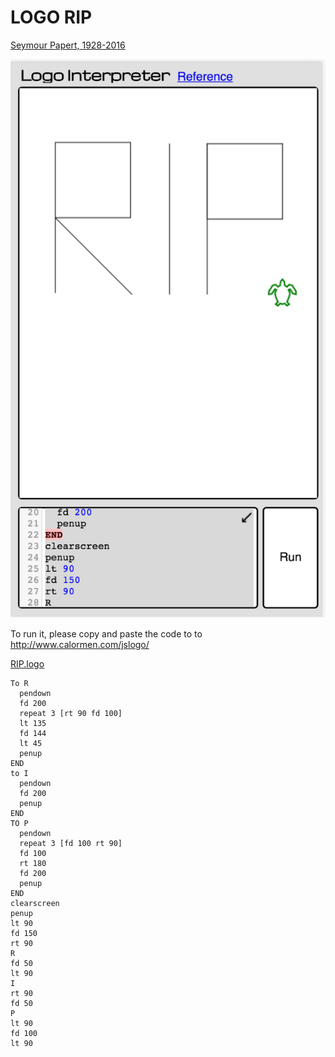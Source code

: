 # LOGO RIP

[Seymour Papert, 1928-2016](http://www.media.mit.edu/people/in-memory/papert)

![](RIP.png)


To run it, please copy and paste the code to to http://www.calormen.com/jslogo/

[RIP.logo](RIP.logo)

```logo
To R
  pendown
  fd 200
  repeat 3 [rt 90 fd 100]
  lt 135
  fd 144
  lt 45
  penup
END
to I
  pendown
  fd 200
  penup
END
TO P
  pendown
  repeat 3 [fd 100 rt 90]
  fd 100
  rt 180
  fd 200
  penup
END
clearscreen
penup
lt 90
fd 150
rt 90
R
fd 50
lt 90
I
rt 90
fd 50
P
lt 90
fd 100
lt 90
```
